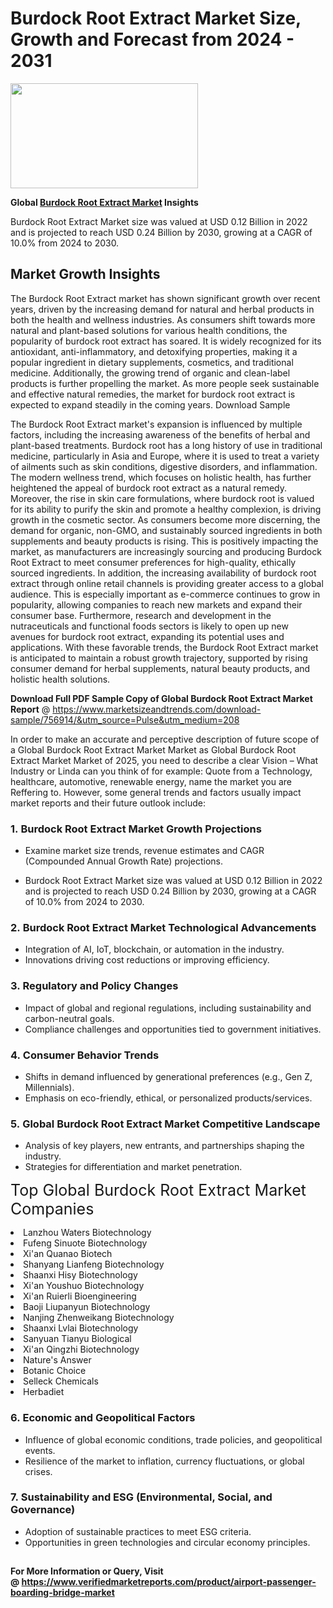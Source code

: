 <H1>Burdock Root Extract Market Size, Growth and Forecast from 2024 - 2031</H1><img class="aligncenter size-medium wp-image-584254" src="https://thirdeyenews.in/wp-content/uploads/2024/09/Global-Market-Research-300x168.jpeg" alt="" width="300" height="168" /><p><strong>Global&nbsp;<a href="https://www.marketsizeandtrends.com/download-sample/756914/&amp;utm_source=Pulse&amp;utm_medium=208">Burdock Root Extract Market</a> Insights</strong></p><p>Burdock Root Extract Market size was valued at USD 0.12 Billion in 2022 and is projected to reach USD 0.24 Billion by 2030, growing at a CAGR of 10.0% from 2024 to 2030.</p><p><h2>Market Growth Insights</h2> <p>The Burdock Root Extract market has shown significant growth over recent years, driven by the increasing demand for natural and herbal products in both the health and wellness industries. As consumers shift towards more natural and plant-based solutions for various health conditions, the popularity of burdock root extract has soared. It is widely recognized for its antioxidant, anti-inflammatory, and detoxifying properties, making it a popular ingredient in dietary supplements, cosmetics, and traditional medicine. Additionally, the growing trend of organic and clean-label products is further propelling the market. As more people seek sustainable and effective natural remedies, the market for burdock root extract is expected to expand steadily in the coming years. Download Sample</p> <p>The Burdock Root Extract market's expansion is influenced by multiple factors, including the increasing awareness of the benefits of herbal and plant-based treatments. Burdock root has a long history of use in traditional medicine, particularly in Asia and Europe, where it is used to treat a variety of ailments such as skin conditions, digestive disorders, and inflammation. The modern wellness trend, which focuses on holistic health, has further heightened the appeal of burdock root extract as a natural remedy. Moreover, the rise in skin care formulations, where burdock root is valued for its ability to purify the skin and promote a healthy complexion, is driving growth in the cosmetic sector. As consumers become more discerning, the demand for organic, non-GMO, and sustainably sourced ingredients in both supplements and beauty products is rising. This is positively impacting the market, as manufacturers are increasingly sourcing and producing Burdock Root Extract to meet consumer preferences for high-quality, ethically sourced ingredients. In addition, the increasing availability of burdock root extract through online retail channels is providing greater access to a global audience. This is especially important as e-commerce continues to grow in popularity, allowing companies to reach new markets and expand their consumer base. Furthermore, research and development in the nutraceuticals and functional foods sectors is likely to open up new avenues for burdock root extract, expanding its potential uses and applications. With these favorable trends, the Burdock Root Extract market is anticipated to maintain a robust growth trajectory, supported by rising consumer demand for herbal supplements, natural beauty products, and holistic health solutions. </p><p><span class=""><strong>Download Full PDF Sample Copy of Global Burdock Root Extract Market Report</strong> @ <a href="https://www.marketsizeandtrends.com/download-sample/756914/&amp;utm_source=Pulse&amp;utm_medium=208" target="_blank">https://www.marketsizeandtrends.com/download-sample/756914/&amp;utm_source=Pulse&amp;utm_medium=208</a></span></p><p>In order to make an accurate and perceptive description of future scope of a Global&nbsp;Burdock Root Extract Market Market as Global&nbsp;Burdock Root Extract Market Market of 2025, you need to describe a clear Vision &ndash; What Industry or Linda can you think of for example: Quote from a Technology, healthcare, automotive, renewable energy, name the market you are Reffering to. However, some general trends and factors usually impact market reports and their future outlook include:</p><h3>1.&nbsp;<strong>Burdock Root Extract Market Growth Projections</strong></h3><ul><li>Examine market size trends, revenue estimates and CAGR (Compounded Annual Growth Rate) projections.</li><li><p>Burdock Root Extract Market size was valued at USD 0.12 Billion in 2022 and is projected to reach USD 0.24 Billion by 2030, growing at a CAGR of 10.0% from 2024 to 2030.</p></li></ul><h3>2.&nbsp;<strong>Burdock Root Extract Market Technological Advancements</strong></h3><ul><li>Integration of AI, IoT, blockchain, or automation in the industry.</li><li>Innovations driving cost reductions or improving efficiency.</li></ul><h3>3.&nbsp;<strong>Regulatory and Policy Changes</strong></h3><ul><li>Impact of global and regional regulations, including sustainability and carbon-neutral goals.</li><li>Compliance challenges and opportunities tied to government initiatives.</li></ul><h3>4.&nbsp;<strong>Consumer Behavior Trends</strong></h3><ul><li>Shifts in demand influenced by generational preferences (e.g., Gen Z, Millennials).</li><li>Emphasis on eco-friendly, ethical, or personalized products/services.</li></ul><h3>5.&nbsp;<strong>Global Burdock Root Extract Market Competitive Landscape</strong></h3><ul><li>Analysis of key players, new entrants, and partnerships shaping the industry.</li><li>Strategies for differentiation and market penetration.</li></ul><p data-pm-slice="1 1 []"><span style="color: inherit; font-family: inherit; font-size: 25px;">Top Global Burdock Root Extract Market Companies</span></p><div class="" data-test-id=""><p><li>Lanzhou Waters Biotechnology</li><li> Fufeng Sinuote Biotechnology</li><li> Xi'an Quanao Biotech</li><li> Shanyang Lianfeng Biotechnology</li><li> Shaanxi Hisy Biotechnology</li><li> Xi'an Youshuo Biotechnology</li><li> Xi'an Ruierli Bioengineering</li><li> Baoji Liupanyun Biotechnology</li><li> Nanjing Zhenweikang Biotechnology</li><li> Shaanxi Lvlai Biotechnology</li><li> Sanyuan Tianyu Biological</li><li> Xi'an Qingzhi Biotechnology</li><li> Nature's Answer</li><li> Botanic Choice</li><li> Selleck Chemicals</li><li> Herbadiet</li></p></div><h3>6.&nbsp;<strong>Economic and Geopolitical Factors</strong></h3><ul><li>Influence of global economic conditions, trade policies, and geopolitical events.</li><li>Resilience of the market to inflation, currency fluctuations, or global crises.</li></ul><h3>7.&nbsp;<strong>Sustainability and ESG (Environmental, Social, and Governance)</strong></h3><ul><li>Adoption of sustainable practices to meet ESG criteria.</li><li>Opportunities in green technologies and circular economy principles.</li></ul><h2><strong style="font-size: 14px;">For More Information or Query, Visit @&nbsp;</strong><a style="background-color: #ffffff; font-size: 14px;" href="https://www.marketsizeandtrends.com/report/burdock-root-extract-market/" target="_blank">https://www.verifiedmarketreports.com/product/airport-passenger-boarding-bridge-market</a></h2>
